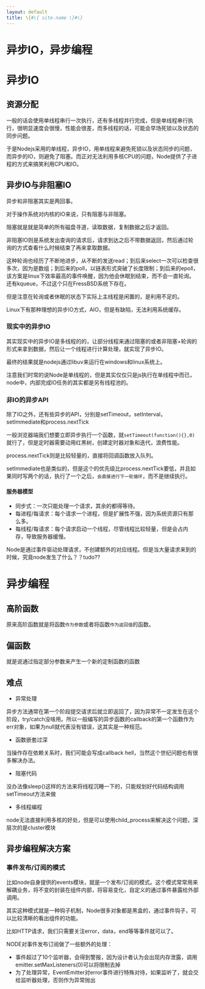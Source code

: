 ```yaml
---
layout: default
title: \{#\{ site.name \}#\}
---
```

# 异步IO，异步编程

# 异步IO

## 资源分配
一般的话会使用单线程串行一次执行，还有多线程并行完成，但是单线程串行执行，很明显速度会很慢，性能会很差，而多线程的话，可能会早场死锁以及状态的同步问题。

于是Nodejs采用的单线程，异步IO，用单线程来避免死锁以及状态同步的问题，而异步的IO，则避免了阻塞。而正对无法利用多核CPU的问题，Node提供了子进程的方式来搞笑利用CPU和IO。

## 异步IO与非阻塞IO
异步和非阻塞其实是两回事。

对于操作系统对内核的IO来说，只有阻塞与非阻塞。

阻塞就是就是简单的所有磁盘寻道，读取数据，复制数据之后才返回。

非阻塞IO则是系统发出查询的请求后，请求到达之后不带数据返回，然后通过轮询的方式查看什么时候结束了再来拿取数据。

这种轮询也经历了不断地进步，从不断的发送read；到后来select一次可以检查很多次，因为是数组；到后来的poll，以链表形式突破了长度限制；到后来的epoll，该方案是linux下效率最高的事件唤醒，因为他会休眠到结束，而不会一直轮询。还有kqueue，不过这个只在FressBSD系统下存在。

但是注意在轮询或者休眠的状态下实际上主线程是闲置的，是利用不足的。

Linux下有那种理想的异步IO方式，AIO，但是有缺陷，无法利用系统缓存。

### 现实中的异步IO
其实现实中的异步IO是多线程的的，让部分线程来通过阻塞的或者非阻塞+轮询的形式来拿到数据，然后让一个线程进行计算处理，就实现了异步IO。

最终的结果就是nodejs通过libuv来运行在windows和linux系统上。

注意我们时常的说Node是单线程的，但是其实仅仅只是js执行在单线程中而已，node中，内部完成IO任务的其实都是另有线程池的。

### 非IO的异步API
除了IO之外，还有些异步的API，分别是setTimeout，setInterval，setImmediate和process.nextTick

一般浏览器端我们想要立即异步执行一个函数，就`setTimeout(function(){},0)`就行了，但是定时器需要动用红黑树，创建定时器对象和迭代，浪费性能。

process.nextTick则是比较轻量的，直接将回调函数放入队列。

setImmediate也是类似的，但是这个的优先级比process.nextTick要低，并且如果同时写两个的话，执行了一个之后，`会直接进行下一轮循环`，而不是继续执行。

#### 服务器模型
 - 同步式：一次只能处理一个请求，其余的都得等待。
 - 每进程/每请求：每个请求一个进程，但是扩展性不强，因为系统资源只有那么多。
 - 每线程/每请求：每个请求启动一个线程，尽管线程比较轻量，但是会占内存，导致服务器缓慢。

Node是通过事件驱动处理请求，不创建额外的对应线程。但是当大量请求来到的时候，究竟node发生了什么？？tudo??

# 异步编程
## 高阶函数
原来高阶函数就是将函数`作为参数`或者将函数`作为返回值`的函数。

## 偏函数
就是说通过指定部分参数来产生一个新的定制函数的函数

## 难点
 - 异常处理

 异步方法通常在第一个阶段提交请求后就立即返回了，因为异常不一定发生在这个阶段，try/catch没啥用。所以一般编写的异步函数的callback的第一个函数作为err对象，如果为null就代表没有错误，这其实是一种规范。

 - 函数嵌套过深

 当操作存在依赖关系时，我们可能会写成callback hell，当然这个世纪问题也有很多解决办法。

 - 阻塞代码

 没办法像sleep()这样的方法来将线程沉睡一下的，只能规划好代码结构调用setTimeout方法来做

 - 多线程编程

 node无法直接利用多核的好处，但是可以使用child_process来解决这个问题，深层次的是cluster模块

## 异步编程解决方案
### 事件发布/订阅的模式
比如node自身提供的events模块，就是一个发布/订阅的模式。这个模式常常用来解耦业务，将不变的封装在组件内部，将容易变化，自定义的通过事件暴露给外部调用。

其实这种模式就是一种钩子机制，Node很多对象都是黑盒的，通过事件钩子，可以比较清晰的看出组件的功能。

比如HTTP请求，我们只需要关注error，data，end等等事件就可以了。

NODE对事件发布订阅做了一些额外的处理：

 - 事件超过了10个监听器，会得到警报，因为设计者认为会出现内存泄露，调用emitter.setMaxListeners(0)可以将限制去掉
 - 为了处理异常，EventEmitter对error事件进行特殊对待，如果监听了，就会交给监听器处理，否则作为异常抛出
